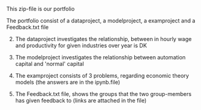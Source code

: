 This zip-file is our portfolio 

The portfolio consist of a dataproject, a modelproject, a examproject and a Feedback.txt file 

2) The dataproject investigates the relationship, between in hourly wage and productivity for given industries over year is DK

3) The modelproject investigates the relationship between automation capital and 'normal' capital 

4) The examproject consists of 3 problems, regarding economic theory models (the answers are in the ipynb.file)

5) The Feedback.txt file, shows the groups that the two group-members has given feedback to (links are attached in the file) 

